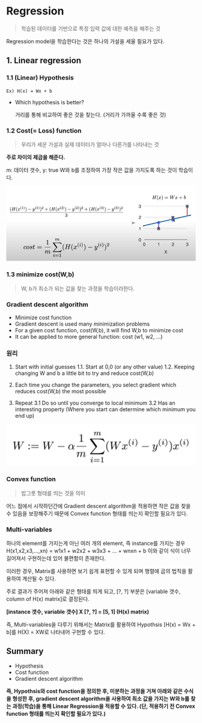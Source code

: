 # Regression 
> 학습된 데이터를 기반으로 특정 입력 값에 대한 예측을 해주는 것

Regression model을 학습한다는 것은 하나의 가설을 세울 필요가 있다. 

## 1. Linear regression
    
### 1.1 (Linear) Hypothesis
        
    Ex) H(x) = Wx + b

- Which hypothesis is better?
        
    거리를 통해 비교하여 좋은 것을 찾는다. (거리가 가까울 수록 좋은 것)

###  1.2 Cost(= Loss) function 
> 우리가 세운 가설과 실제 데이터가 얼마나 다른가를 나타내는 것

<strong>주로 차이의 제곱을 해준다.</strong> 

m: 데이터 갯수, y: true
W와 b를 조정하여 가장 작은 값을 가지도록 하는 것이 학습이다. 

<img src="img/costfunction.png" width="600px"/>


### 1.3 minimize cost(W,b) 
> W, b가 최소가 되는 값을 찾는 과정을 학습이라한다. 

### Gradient descent algorithm
- Minimize cost function 
- Gradient descent is used many minimization problems 
- For a given cost function, cost(W,b), it will find W,b to minimize cost
- It can be applied to more general function: cost (w1, w2, ...)

### 원리
1. Start with initial guesses 
   1.1. Start at 0,0 (or any other value)
   1.2. Keeping changing W and b a little bit to try and reduce cost(W,b) 

2. Each time you change the parameters, you select gradient which reduces cost(W,b) the most possible
   
3. Repeat 
   3.1 Do so until you converge to local minimum 
   3.2 Has an interesting property 
   (Where you start can determine which minimum you end up)

<img src="img/gradient_descent_algorithm.png" width="600px"/>

### Convex function 
> 밥그릇 형태를 띄는 것을 의미

어느 점에서 시작하던간에 Gradient descent algorithm을 적용하면 작은 값을 찾을 수 있음을 보장해주기 때문에 Convex function 형태를 띄는지 확인할 필요가 있다. 

### Multi-variables 
하나의 element를 가지는게 아닌 여러 개의 element, 즉 instance를 가지는 경우 H(x1,x2,x3,...,xn) = w1x1 + w2x2 + w3x3 + ... + wnxn + b 이와 같이 식이 너무 길어져서 구현하는데 있어 불편함이 존재한다. 

이러한 경우, Matrix를 사용하면 보기 쉽게 표현할 수 있게 되며 행렬에 곱의 법칙을 활용하여 계산될 수 있다. 

주로 결과가 주어져 아래와 같은 형태를 띄게 되고, [?, ?] 부분은 [variable 갯수, column of H(x) matrix]로 결정된다. 

<strong>[instance 갯수, variable 갯수] X [?, ?] = [5, 1] (H(x) matrix)</strong>

즉, Multi-variables을 다루기 위해서는 Matrix를 활용하여 Hypothsis [H(x) = Wx + b]를 H(X) = XW로 나타내어 구현할 수 있다. 

## Summary
- Hypothesis
- Cost function 
- Gradient descent algorithm 

<strong>즉, Hypothsis와 cost function을 정의한 후, 미분하는 과정을 거쳐 아래와 같은 수식을 형성한 후, gradient descent algorithm을 사용하여 최소 값을 가지는 W와 b를 찾는 과정(학습)을 통해 Linear Regression을 적용할 수 있다. (단, 적용하기 전 Convex function 형태를 띄는지 확인할 필요가 있다.)</strong>




